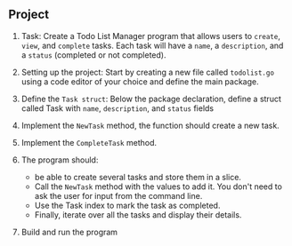 ## Project

1. Task: Create a Todo List Manager program that allows users to `create`, `view`, and `complete` tasks. Each task will have a `name`, a `description`, and a `status` (completed or not completed).

2. Setting up the project: Start by creating a new file called `todolist.go` using a code editor of your choice and define the main package.

3. Define the `Task struct`: Below the package declaration, define a struct called Task with `name`, `description`, and `status` fields

4. Implement the `NewTask` method, the function should create a new task.

5. Implement the `CompleteTask` method.

6. The program should: 
    - be able to create several tasks and store them in a slice. 
    - Call the `NewTask` method with the values to add it. You don't need to ask the user for input from the command line.
    - Use the Task index to mark the task as completed.
    - Finally, iterate over all the tasks and display their details. 

7. Build and run the program
